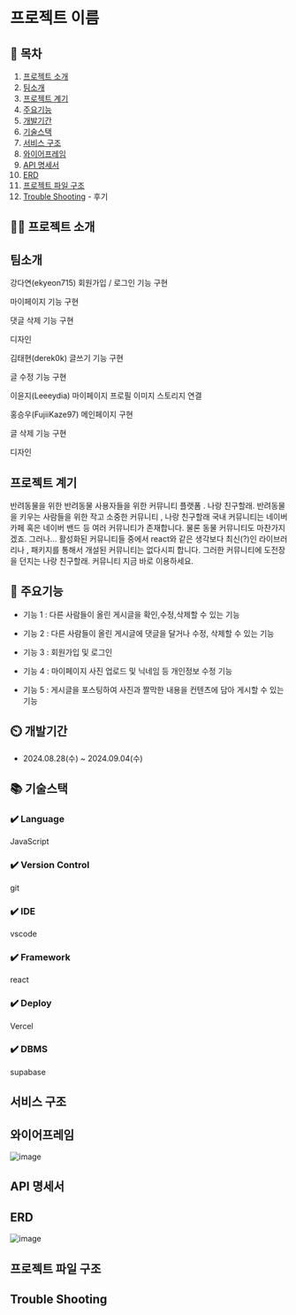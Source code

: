 # 프로젝트 이름

## 📖 목차
1. [프로젝트 소개](#프로젝트-소개)
2. [팀소개](#팀소개)
3. [프로젝트 계기](#프로젝트-계기)
4. [주요기능](#주요기능)
5. [개발기간](#개발기간)
6. [기술스택](#기술스택)
7. [서비스 구조](#서비스-구조)
8. [와이어프레임](#와이어프레임)
9. [API 명세서](#API-명세서)
10. [ERD](#ERD)
11. [프로젝트 파일 구조](#프로젝트-파일-구조) 
12. [Trouble Shooting](#trouble-shooting) - 후기 
    
## 👨‍🏫 프로젝트 소개


## 팀소개
강다연(ekyeon715)
  회원가입 / 로그인 기능 구현
  
  마이페이지 기능 구현
  
  댓글 삭제 기능 구현
  
  디자인
  
김태현(derek0k)
  글쓰기 기능 구현
  
  글 수정 기능 구현
  
이윤지(Leeeydia)
  마이페이지 프로필 이미지 스토리지 연결
  
홍승우(FujiiKaze97)
  메인페이지 구현
  
  글 삭제 기능 구현
  
  디자인

## 프로젝트 계기
반려동물을 위한 반려동물 사용자들을 위한 커뮤니티 플랫폼 . 나랑 친구할래.
반려동물을 키우는 사람들을 위한 작고 소중한 커뮤니티 , 나랑 친구할래 
국내 커뮤니티는 네이버 카페 혹은 네이버 밴드 등 여러 커뮤니티가 존재합니다.
물론 동물 커뮤니티도 마찬가지겠죠. 
그러나... 활성화된 커뮤니티들 중에서 react와 같은 생각보다 최신(?)인 라이브러리나 , 패키지를 
통해서 개설된 커뮤니티는 없다시피 합니다.
그러한 커뮤니티에 도전장을 던지는 나랑 친구할래. 커뮤니티
지금 바로 이용하세요. 


## 💜 주요기능

- 기능 1 : 다른 사람들이 올린 게시글을 확인,수정,삭제할 수 있는 기능 

- 기능 2 : 다른 사람들이 올린 게시글에 댓글을 달거나 수정, 삭제할 수 있는 기능

- 기능 3 : 회원가입 및 로그인 

- 기능 4 : 마이페이지 사진 업로드 및 닉네임 등 개인정보 수정 기능

- 기능 5 : 게시글을 포스팅하여 사진과 짤막한 내용을 컨텐츠에 담아 게시할 수 있는 기능


## ⏲️ 개발기간
- 2024.08.28(수) ~ 2024.09.04(수)

## 📚️ 기술스택

### ✔️ Language
JavaScript

### ✔️ Version Control
git

### ✔️ IDE
vscode

### ✔️ Framework
react

### ✔️ Deploy
Vercel

### ✔️  DBMS
supabase

## 서비스 구조



## 와이어프레임
![image](https://github.com/user-attachments/assets/2f11ab68-bb56-4bcd-9a07-80d18cdccd5f)


## API 명세서


## ERD
![image](https://github.com/user-attachments/assets/34b78ebf-ecda-41a6-85e7-e0e2a3e11c27)


## 프로젝트 파일 구조




## Trouble Shooting
